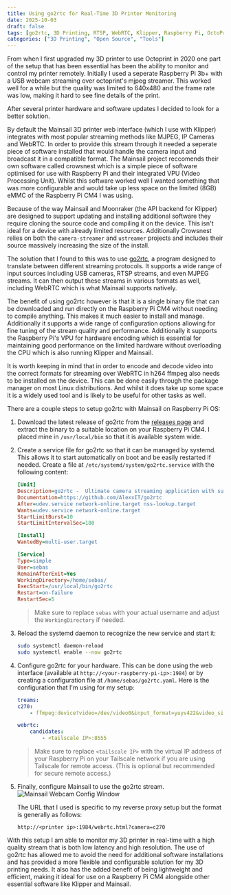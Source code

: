 ```yaml
---
title: Using go2rtc for Real-Time 3D Printer Monitoring
date: 2025-10-03
draft: false
tags: [go2rtc, 3D Printing, RTSP, WebRTC, Klipper, Raspberry Pi, OctoPrint, Mainsail]
categories: ["3D Printing", "Open Source", "Tools"]
---
```


From when I first upgraded my 3D printer to use Octoprint in 2020 one part of the setup that has been essential has been the ability to monitor and control my printer remotely. Initially I used a seperate Raspberry Pi 3b+ with a USB webcam streaming over octoprint's mjpeg streamer. This worked well for a while but the quality was limited to 640x480 and the frame rate was low, making it hard to see fine details of the print. 

After several printer hardware and software updates I decided to look for a better solution.

By default the Mainsail 3D printer web interface (which I use with Klipper) integrates with most popular streaming methods like MJPEG, IP Cameras and WebRTC. In order to provide this stream through it needed a seperate piece of software installed that would handle the camera input and broadcast it in a compatible format. The Mainsail project reccomends their own software called crowsnest which is a simple piece of software optimised for use with Raspberry Pi and their integrated VPU (Video Processing Unit). Whilst this software worked well I wanted something that was more configurable and would take up less space on the limited (8GB) eMMC of the Raspberry Pi CM4 I was using.

Because of the way Mainsail and Moonraker (the API backend for Klipper) are designed to support updating and installing additional software they require cloning the source code and compiling it on the device. This isn't ideal for a device with already limited resources. Additionally Crowsnest relies on both the `camera-streamer` and `ustreamer` projects and includes their source massively increasing the size of the install.

The solution that I found to this was to use [go2rtc](https://github.com/AlexxIT/go2rtc), a program designed to translate between different streaming protocols. It supports a wide range of input sources including USB cameras, RTSP streams, and even MJPEG streams. It can then output these streams in various formats as well, including WebRTC which is what Mainsail supports natively.

The benefit of using go2rtc however is that it is a single binary file that can be downloaded and run directly on the Raspberry Pi CM4 without needing to compile anything. This makes it much easier to install and manage. Additionally it supports a wide range of configuration options allowing for fine tuning of the stream quality and performance. Additionally it supports the Raspberry Pi's VPU for hardware encoding which is essential for maintaining good performance on the limited hardware without overloading the CPU which is also running Klipper and Mainsail.

It is worth keeping in mind that in order to encode and decode video into the correct formats for streaming over WebRTC in h264 ffmpeg also needs to be installed on the device. This can be done easily through the package manager on most Linux distributions. And whilst it does take up some space it is a widely used tool and is likely to be useful for other tasks as well.

There are a couple steps to setup go2rtc with Mainsail on Raspberry Pi OS:

1. Download the latest release of go2rtc from the [releases page](https://github.com/AlexxIT/go2rtc/releases) and extract the binary to a suitable location on your Raspberry Pi CM4. I placed mine in `/usr/local/bin` so that it is available system wide.
2. Create a service file for go2rtc so that it can be managed by systemd. This allows it to start automatically on boot and be easily restarted if needed. Create a file at `/etc/systemd/system/go2rtc.service` with the following content:

    ```ini
    [Unit]
    Description=go2rtc -  Ultimate camera streaming application with support RTSP, RTMP, HTTP-FLV, WebRTC, MSE, HLS, MP4, MJPEG, HomeKit, FFmpeg, etc.
    Documentation=https://github.com/AlexxIT/go2rtc
    After=udev.service network-online.target nss-lookup.target
    Wants=udev.service network-online.target
    StartLimitBurst=10
    StartLimitIntervalSec=180

    [Install]
    WantedBy=multi-user.target

    [Service]
    Type=simple
    User=sebas
    RemainAfterExit=Yes
    WorkingDirectory=/home/sebas/
    ExecStart=/usr/local/bin/go2rtc
    Restart=on-failure
    RestartSec=5
    ```

    > Make sure to replace `sebas` with your actual username and adjust the `WorkingDirectory` if needed.

3. Reload the systemd daemon to recognize the new service and start it:

    ```bash
    sudo systemctl daemon-reload
    sudo systemctl enable --now go2rtc
    ```

4. Configure go2rtc for your hardware. This can be done using the web interface (available at `http://<your-raspberry-pi-ip>:1984`) or by creating a configuration file at `/home/sebas/go2rtc.yaml`. Here is the configuration that I'm using for my setup:

    ```yaml
    treams:
    c270:
        - ffmpeg:device?video=/dev/video0&input_format=yuyv422&video_size=1280x960&framerate=15#video=h264#hardware=v4l2m2m

    webrtc:
        candidates:
            - <tailscale IP>:8555
    ```

    > Make sure to replace `<tailscale IP>` with the virtual IP address of your Raspberry Pi on your Tailscale network if you are using Tailscale for remote access. (This is optional but recommended for secure remote access.)

5. Finally, configure Mainsail to use the go2rtc stream. 
    ![Mainsail Webcam Config Window](/images/go2rtc-for-3dprinters-webcam-config.png)

    The URL that I used is specific to my reverse proxy setup but the format is generally as follows:

    `http://<printer ip>:1984/webrtc.html?camera=c270`

With this setup I am able to monitor my 3D printer in real-time with a high quality stream that is both low latency and high resolution. The use of go2rtc has allowed me to avoid the need for additional software installations and has provided a more flexible and configurable solution for my 3D printing needs. It also has the added benefit of being lightweight and efficient, making it ideal for use on a Raspberry Pi CM4 alongside other essential software like Klipper and Mainsail.

<!-- Over time I upgraded my 3D printer's hardware to the BigtreeTech Manta E3EZ board (a drop in replacement for the Ender 3) which, with the help of some online models was easy to use with a CR-10. The best feature of this board is that it has support for adding a Raspberry Pi Compute Module 4 (CM4) directly to the board, allowing for a more integrated solution.   -->
